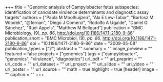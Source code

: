 +++
title = "Genomic analysis of Campylobacter fetus subspecies: identification of candidate virulence determinants and diagnostic assay targets"
authors = ["Paula M Moolhuijzen", "Ala E Lew-Tabor", "Bartosz M Wlodek", "@fernan", "Diego J Comerci", "Rodolfo A Ugalde", "Daniel O Sánchez", "Rudi Appels", "Matthew M Bellgard"]
publication = "BMC Microbiology, (9), _pp. 86_, http://doi.org/10.1186/1471-2180-9-86"
publication_short = "BMC Microbiol, (9), _pp. 86_, http://doi.org/10.1186/1471-2180-9-86"
doi = "10.1186/1471-2180-9-86"
date = "2009-05-08"
publication_types = ["2"]
abstract = ""
summary = ""
image_preview = ""
featured = false
projects = ["genomics"]
tags = ["campylobacter", "genomics", "virulence", "diagnostics"]
url_pdf = ""
url_preprint = ""
url_code = ""
url_dataset = ""
url_project = ""
url_slides = ""
url_video = ""
url_poster = ""
url_source = ""
math = true
highlight = true
[header]
image = ""
caption = ""
+++
